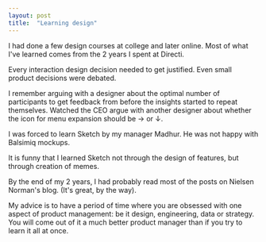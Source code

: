 ```yaml
---
layout: post
title:  "Learning design"
---
```


I had done a few design courses at college and later online. Most of what I've learned comes from the 2 years I spent at Directi. 

Every interaction design decision needed to get justified. Even small product decisions were debated.

I remember arguing with a designer about the optimal number of participants to get feedback from before the insights started to repeat themselves. Watched the CEO argue with another designer about whether the icon for menu expansion should be → or ↓.

I was forced to learn Sketch by my manager Madhur. He was not happy with Balsimiq mockups. 

It is funny that I learned Sketch not through the design of features, but through creation of memes.

By the end of my 2 years, I had probably read most of the posts on Nielsen Norman's blog. (It's great, by the way).

My advice is to have a period of time where you are obsessed with one aspect of product management: be it design, engineering, data or strategy. You will come out of it a much better product manager than if you try to learn it all at once.
